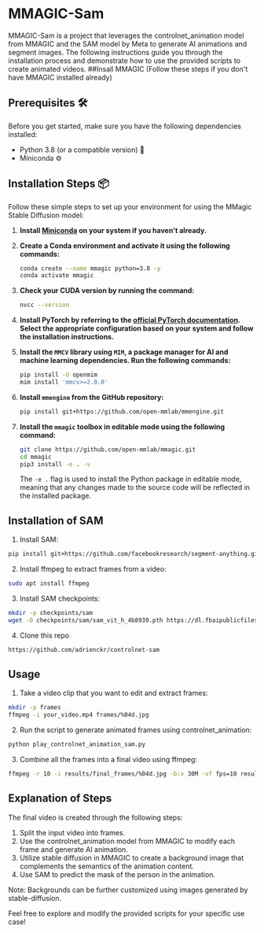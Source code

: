 
# MMAGIC-Sam

MMAGIC-Sam is a project that leverages the controlnet_animation model from MMAGIC and the SAM model by Meta to generate AI animations and segment images. The following instructions guide you through the installation process and demonstrate how to use the provided scripts to create animated videos.
##Insall MMAGIC (Follow these steps if you don't have MMAGIC installed already)
## Prerequisites 🛠️

Before you get started, make sure you have the following dependencies installed:

- Python 3.8 (or a compatible version) 🐍
- Miniconda ⚙️

## Installation Steps 📦

Follow these simple steps to set up your environment for using the MMagic Stable Diffusion model:

1. **Install [Miniconda](https://docs.conda.io/projects/miniconda/en/latest/miniconda-install.html) on your system if you haven't already.**

2. **Create a Conda environment and activate it using the following commands:**

   ```bash
   conda create --name mmagic python=3.8 -y
   conda activate mmagic
   ```

3. **Check your CUDA version by running the command:**

   ```bash
   nvcc --version
   ```

4. **Install PyTorch by referring to the [official PyTorch documentation](https://pytorch.org/). Select the appropriate configuration based on your system and follow the installation instructions.**


5. **Install the `MMCV` library using `MIM`, a package manager for AI and machine learning dependencies. Run the following commands:**

   ```bash
   pip install -U openmim
   mim install 'mmcv>=2.0.0'
   ```

6. **Install `mmengine` from the GitHub repository:**

   ```bash
   pip install git+https://github.com/open-mmlab/mmengine.git
   ```

7. **Install the `mmagic` toolbox in editable mode using the following command:**

   ```bash
   git clone https://github.com/open-mmlab/mmagic.git
   cd mmagic
   pip3 install -e . -v
   ```

   The `-e .` flag is used to install the Python package in editable mode, meaning that any changes made to the source code will be reflected in the installed package.


## Installation of SAM

1. Install SAM:

```bash
pip install git+https://github.com/facebookresearch/segment-anything.git
```

2. Install ffmpeg to extract frames from a video:

```bash
sudo apt install ffmpeg
```

3. Install SAM checkpoints:

```bash
mkdir -p checkpoints/sam
wget -O checkpoints/sam/sam_vit_h_4b8939.pth https://dl.fbaipublicfiles.com/segment_anything/sam_vit_h_4b8939.pth
```

4. Clone this repo

```bash
https://github.com/adrienckr/controlnet-sam
```

## Usage

1. Take a video clip that you want to edit and extract frames:

```bash
mkdir -p frames
ffmpeg -i your_video.mp4 frames/%04d.jpg
```

2. Run the script to generate animated frames using controlnet_animation:

```bash
python play_controlnet_animation_sam.py
```

3. Combine all the frames into a final video using ffmpeg:

```bash
ffmpeg -r 10 -i results/final_frames/%04d.jpg -b:v 30M -vf fps=10 results/final_frames.mp4
```

## Explanation of Steps

The final video is created through the following steps:

1. Split the input video into frames.
2. Use the controlnet_animation model from MMAGIC to modify each frame and generate AI animation.
3. Utilize stable diffusion in MMAGIC to create a background image that complements the semantics of the animation content.
4. Use SAM to predict the mask of the person in the animation.

Note: Backgrounds can be further customized using images generated by stable-diffusion.

Feel free to explore and modify the provided scripts for your specific use case!
